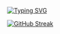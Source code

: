 [![Typing SVG](https://readme-typing-svg.demolab.com?font=Cute+Font&size=50&pause=1000&color=4F94F7&center=true&random=false&width=435&lines=Welcome+to+ms2063's+github)](https://git.io/typing-svg)

[![GitHub Streak](https://streak-stats.demolab.com?user=ms2063&theme=tokyonight&date_format=M%20j%5B%2C%20Y%5D&mode=weekly)](https://git.io/streak-stats)
